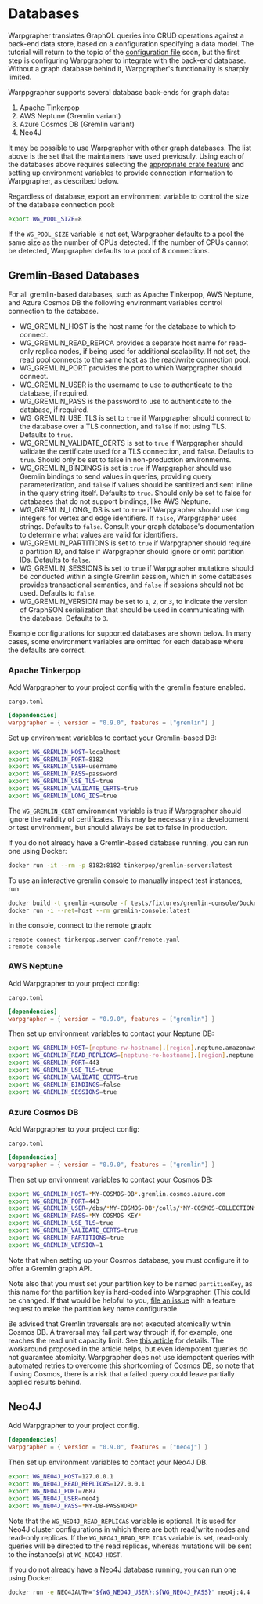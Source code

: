 # Databases

Warpgrapher translates GraphQL queries into CRUD operations against a back-end data store, based on a configuration specifying a data model. The tutorial will return to the topic of the [configuration file](./config.html) soon, but the first step is configuring Warpgrapher to integrate with the back-end database. Without a graph database behind it, Warpgrapher's functionality is sharply limited.

Warppgrapher supports several database back-ends for graph data:

1. Apache Tinkerpop
2. AWS Neptune (Gremlin variant)
3. Azure Cosmos DB (Gremlin variant)
4. Neo4J

It may be possible to use Warpgrapher with other graph databases. The list above is the set that the maintainers have used previosuly. Using each of the databases above requires selecting the [appropriate crate feature](./intro.html) and setting up environment variables to provide connection information to Warpgrapher, as described below.

Regardless of database, export an environment variable to control the size of the database 
connection pool:

```bash
export WG_POOL_SIZE=8
```

If the `WG_POOL_SIZE` variable is not set, Warpgrapher defaults to a pool the same size as the 
number of CPUs detected. If the number of CPUs cannot be detected, Warpgrapher defaults to a pool
of 8 connections. 

## Gremlin-Based Databases

For all gremlin-based databases, such as Apache Tinkerpop, AWS Neptune, and Azure Cosmos DB the
following environment variables control connection to the database.

- WG_GREMLIN_HOST is the host name for the database to which to connect.
- WG_GREMLIN_READ_REPICA provides a separate host name for read-only replica nodes, if being 
used for additional scalability. If not set, the read pool connects to the same host as the
read/write connection pool.
- WG_GREMLIN_PORT provides the port to which Warpgrapher should connect.
- WG_GREMLIN_USER is the username to use to authenticate to the database, if required.
- WG_GREMLIN_PASS is the password to use to authenticate to the database, if required.
- WG_GREMLIN_USE_TLS is set to `true` if Warpgrapher should connect to the database over a TLS 
connection, and `false` if not using TLS. Defaults to `true`.
- WG_GREMLIN_VALIDATE_CERTS is set to `true` if Warpgrapher should validate the certificate used
for a TLS connection, and `false`. Defaults to `true`. Should only be set to false in non-production
environments.
- WG_GREMLIN_BINDINGS is set is `true` if Warpgrapher should use Gremlin bindings to send values 
in queries, providing query parameterization, and `false` if values should be sanitized and sent
inline in the query string itself. Defaults to `true`. Should only be set to false for databases that do not support bindings, like AWS Neptune.
- WG_GREMLIN_LONG_IDS is set to `true` if Warpgrapher should use long integers for vertex and edge
identifiers. If `false`, Warpgrapher uses strings. Defaults to `false`. Consult your graph database's documentation to determine what values are valid for identifiers.
- WG_GREMLIN_PARTITIONS is set to `true` if Warpgrapher should require a partition ID, and false if 
Warpgrapher should ignore or omit partition IDs. Defaults to `false`.
- WG_GREMLIN_SESSIONS is set to `true` if Warpgrapher mutations should be conducted within a single
Gremlin session, which in some databases provides transactional semantics, and `false` if sessions 
should not be used. Defaults to `false`.
- WG_GREMLIN_VERSION may be set to `1`, `2`, or `3`, to indicate the version of GraphSON 
serialization that should be used in communicating with the database. Defaults to `3`.

Example configurations for supported databases are shown below. In many cases, some environment 
variables are omitted for each database where the defaults are correct.

### Apache Tinkerpop

Add Warpgrapher to your project config with the gremlin feature enabled.

`cargo.toml`

```toml
[dependencies]
warpgrapher = { version = "0.9.0", features = ["gremlin"] }
```

Set up environment variables to contact your Gremlin-based DB:

```bash
export WG_GREMLIN_HOST=localhost
export WG_GREMLIN_PORT=8182
export WG_GREMLIN_USER=username
export WG_GREMLIN_PASS=password
export WG_GREMLIN_USE_TLS=true
export WG_GREMLIN_VALIDATE_CERTS=true
export WG_GREMLIN_LONG_IDS=true
```

The `WG_GREMLIN_CERT` environment variable is true if Warpgrapher should ignore the validity of 
certificates. This may be necessary in a development or test environment, but should always be set
to false in production.

If you do not already have a Gremlin-based database running, you can run one using Docker:

```bash
docker run -it --rm -p 8182:8182 tinkerpop/gremlin-server:latest
```

To use an interactive gremlin console to manually inspect test instances, run

```bash
docker build -t gremlin-console -f tests/fixtures/gremlin-console/Dockerfile tests/fixtures/gremlin-console
docker run -i --net=host --rm gremlin-console:latest
```

In the console, connect to the remote graph:

```
:remote connect tinkerpop.server conf/remote.yaml
:remote console
```

### AWS Neptune

Add Warpgrapher to your project config:

`cargo.toml`

```toml
[dependencies]
warpgrapher = { version = "0.9.0", features = ["gremlin"] }
```

Then set up environment variables to contact your Neptune DB:

```bash
export WG_GREMLIN_HOST=[neptune-rw-hostname].[region].neptune.amazonaws.com
export WG_GREMLIN_READ_REPLICAS=[neptune-ro-hostname].[region].neptune.amazonaws.com
export WG_GREMLIN_PORT=443
export WG_GREMLIN_USE_TLS=true
export WG_GREMLIN_VALIDATE_CERTS=true
export WG_GREMLIN_BINDINGS=false
export WG_GREMLIN_SESSIONS=true
```

### Azure Cosmos DB

Add Warpgrapher to your project config:

`cargo.toml`

```toml
[dependencies]
warpgrapher = { version = "0.9.0", features = ["gremlin"] }
```

Then set up environment variables to contact your Cosmos DB:

```bash
export WG_GREMLIN_HOST=*MY-COSMOS-DB*.gremlin.cosmos.azure.com
export WG_GREMLIN_PORT=443
export WG_GREMLIN_USER=/dbs/*MY-COSMOS-DB*/colls/*MY-COSMOS-COLLECTION*
export WG_GREMLIN_PASS=*MY-COSMOS-KEY*
export WG_GREMLIN_USE_TLS=true
export WG_GREMLIN_VALIDATE_CERTS=true
export WG_GREMLIN_PARTITIONS=true
export WG_GREMLIN_VERSION=1
```

Note that when setting up your Cosmos database, you must configure it to offer a Gremlin graph API.

Note also that you must set your partition key to be named `partitionKey`, as this name for the partition key is hard-coded into Warpgrapher.  (This could be changed. If that would be helpful to you, [file an issue](https://github.com/warpforge/warpgrapher/issues) with a feature request to make the partition key name configurable.

Be advised that Gremlin traversals are not executed atomically within Cosmos DB. A traversal may 
fail part way through if, for example, one reaches the read unit capacity limit.  See 
[this article](https://medium.com/@jayanta.mondal/cosmos-db-graph-gremlin-api-how-to-executing-multiple-writes-as-a-unit-via-a-single-gremlin-2ce82d8bf365) 
for details. The workaround proposed in the article helps, but even idempotent queries do not 
guarantee atomicity.  Warpgrapher does not use idempotent queries with automated retries to overcome
this shortcoming of Cosmos DB, so note that if using Cosmos, there is a risk that a failed query 
could leave partially applied results behind.

## Neo4J

Add Warpgrapher to your project config.

```toml
[dependencies]
warpgrapher = { version = "0.9.0", features = ["neo4j"] }
```

Then set up environment variables to contact your Neo4J DB.

```bash
export WG_NEO4J_HOST=127.0.0.1
export WG_NEO4J_READ_REPLICAS=127.0.0.1
export WG_NEO4J_PORT=7687
export WG_NEO4J_USER=neo4j
export WG_NEO4J_PASS=*MY-DB-PASSWORD*
```

Note that the `WG_NEO4J_READ_REPLICAS` variable is optional. It is used for Neo4J cluster 
configurations in which there are both read/write nodes and read-only replicas. If the 
`WG_NEO4J_READ_REPLICAS` variable is set, read-only queries will be directed to the read replicas,
whereas mutations will be sent to the instance(s) at `WG_NEO4J_HOST`.

If you do not already have a Neo4J database running, you can run one using Docker:

```bash
docker run -e NEO4JAUTH="${WG_NEO4J_USER}:${WG_NEO4J_PASS}" neo4j:4.4
```